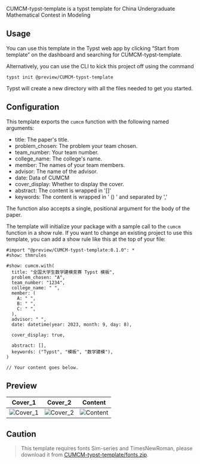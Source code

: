 CUMCM-typst-template is a typst template for China Undergraduate Mathematical Contest in Modeling

## Usage

You can use this template in the Typst web app by clicking “Start from template” on the dashboard and searching for CUMCM-typst-template.

Alternatively, you can use the CLI to kick this project off using the command

```
typst init @preview/CUMCM-typst-template
```

Typst will create a new directory with all the files needed to get you started.

## Configuration

This template exports the `cumcm` function with the following named arguments:

- title: The paper's title.
- problem_chosen: The problem your team chosen.
- team_number: Your team number.
- college_name: The college's name.
- member: The names of your team members.
- advisor: The name of the advisor.
- date: Data of CUMCM
- cover_display: Whether to display the cover.
- abstract: The content is wrapped in '[]'
- keywords: The content is wrapped in ' () ' and separated by ','

The function also accepts a single, positional argument for the body of the paper.

The template will initialize your package with a sample call to the `cumcm` function in a show rule. If you want to change an existing project to use this template, you can add a show rule like this at the top of your file:

```typ
#import "@preview/CUMCM-typst-template:0.1.0": *
#show: thmrules

#show: cumcm.with(
  title: "全国大学生数学建模竞赛 Typst 模板",
  problem_chosen: "A",
  team_number: "1234",
  college_name: " ",
  member: (
    A: " ",
    B: " ",
    C: " ",
  ),
  advisor: " ",
  date: datetime(year: 2023, month: 9, day: 8),

  cover_display: true,

  abstract: [],
  keywords: ("Typst", "模板", "数学建模"),
)

// Your content goes below.
```

## Preview

|  Cover_1 |  Cover_2  |  Content  |
|:---:|:---:|:---:|
| ![Cover_1](https://github.com/a-kkiri/CUMCM-typst-template/blob/38309b04a9edc039def0f7a093eaa640989ccee8/figures/p1.jpg?raw=true) | ![Cover_2](https://github.com/a-kkiri/CUMCM-typst-template/blob/38309b04a9edc039def0f7a093eaa640989ccee8/figures/p2.jpg?raw=true)| ![Content](https://github.com/a-kkiri/CUMCM-typst-template/blob/38309b04a9edc039def0f7a093eaa640989ccee8/figures/p4.jpg?raw=true)|

## Caution

 > This template requires fonts Sim-series and TimesNewRoman, please download it from [CUMCM-typst-template/fonts.zip](https://github.com/a-kkiri/CUMCM-typst-template/blob/main/fonts.zip?raw=true).